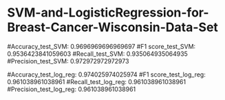 # SVM-and-LogisticRegression-for-Breast-Cancer-Wisconsin-Data-Set

#Accuracy_test_SVM: 0.9696969696969697
#F1 score_test_SVM: 0.9536423841059603
#Recall_test_SVM: 0.935064935064935
#Precision_test_SVM: 0.972972972972973

#Accuracy_test_log_reg: 0.974025974025974
#F1 score_test_log_reg: 0.961038961038961
#Recall_test_log_reg: 0.961038961038961
#Precision_test_log_reg: 0.961038961038961
